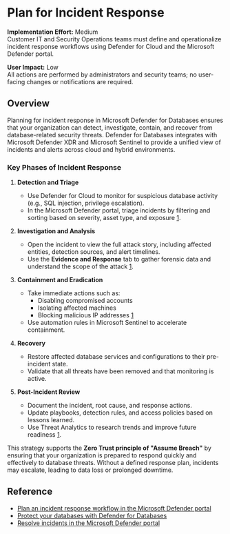 # Plan for Incident Response

**Implementation Effort:** Medium  
Customer IT and Security Operations teams must define and operationalize incident response workflows using Defender for Cloud and the Microsoft Defender portal.

**User Impact:** Low  
All actions are performed by administrators and security teams; no user-facing changes or notifications are required.

## Overview

Planning for incident response in Microsoft Defender for Databases ensures that your organization can detect, investigate, contain, and recover from database-related security threats. Defender for Databases integrates with Microsoft Defender XDR and Microsoft Sentinel to provide a unified view of incidents and alerts across cloud and hybrid environments.

### Key Phases of Incident Response

1. **Detection and Triage**  
   - Use Defender for Cloud to monitor for suspicious database activity (e.g., SQL injection, privilege escalation).  
   - In the Microsoft Defender portal, triage incidents by filtering and sorting based on severity, asset type, and exposure [1](https://learn.microsoft.com/en-us/unified-secops-platform/plan-incident-response).

2. **Investigation and Analysis**  
   - Open the incident to view the full attack story, including affected entities, detection sources, and alert timelines.  
   - Use the **Evidence and Response** tab to gather forensic data and understand the scope of the attack [1](https://learn.microsoft.com/en-us/unified-secops-platform/plan-incident-response).

3. **Containment and Eradication**  
   - Take immediate actions such as:
     - Disabling compromised accounts  
     - Isolating affected machines  
     - Blocking malicious IP addresses [1](https://learn.microsoft.com/en-us/unified-secops-platform/plan-incident-response)  
   - Use automation rules in Microsoft Sentinel to accelerate containment.

4. **Recovery**  
   - Restore affected database services and configurations to their pre-incident state.  
   - Validate that all threats have been removed and that monitoring is active.

5. **Post-Incident Review**  
   - Document the incident, root cause, and response actions.  
   - Update playbooks, detection rules, and access policies based on lessons learned.  
   - Use Threat Analytics to research trends and improve future readiness [1](https://learn.microsoft.com/en-us/unified-secops-platform/plan-incident-response).

This strategy supports the **Zero Trust principle of "Assume Breach"** by ensuring that your organization is prepared to respond quickly and effectively to database threats. Without a defined response plan, incidents may escalate, leading to data loss or prolonged downtime.

## Reference

- [Plan an incident response workflow in the Microsoft Defender portal](https://learn.microsoft.com/en-us/unified-secops-platform/plan-incident-response)  
- [Protect your databases with Defender for Databases](https://learn.microsoft.com/en-us/azure/defender-for-cloud/tutorial-enable-databases-plan)  
- [Resolve incidents in the Microsoft Defender portal](https://learn.microsoft.com/en-us/security/zero-trust/respond-incident-defender)
